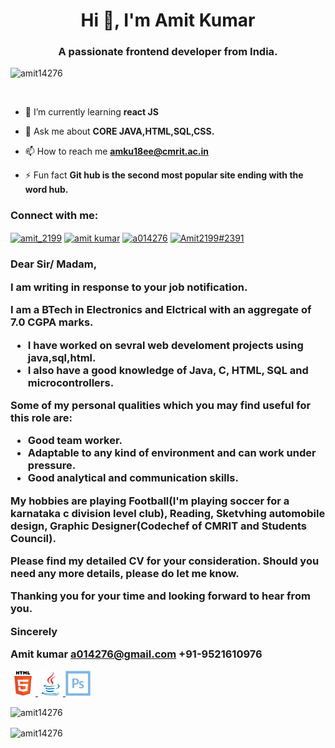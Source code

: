 
<h1 align="center">Hi 👋, I'm Amit Kumar</h1>
<h3 align="center">A passionate frontend developer from India.</h3>

<p align="left"> <img src="https://komarev.com/ghpvc/?username=amit14276&label=Profile%20views&color=0e75b6&style=flat" alt="amit14276" /> </p>

<p align="left"> <a href="https://twitter.com/" target="blank"><img src="https://img.shields.io/twitter/follow/?logo=twitter&style=for-the-badge" alt="" /></a> </p>

- 🌱 I’m currently learning **react JS**

- 💬 Ask me about **CORE JAVA,HTML,SQL,CSS.**

- 📫 How to reach me **amku18ee@cmrit.ac.in**

- ⚡ Fun fact **Git hub is the second most popular site ending with the word hub.**

<h3 align="left">Connect with me:</h3>
<p align="left">
<a href="https://instagram.com/amit_2199" target="blank"><img align="center" src="https://raw.githubusercontent.com/rahuldkjain/github-profile-readme-generator/master/src/images/icons/Social/instagram.svg" alt="amit_2199" height="30" width="40" /></a>
<a href="https://www.youtube.com/c/amit kumar" target="blank"><img align="center" src="https://raw.githubusercontent.com/rahuldkjain/github-profile-readme-generator/master/src/images/icons/Social/youtube.svg" alt="amit kumar" height="30" width="40" /></a>
<a href="https://www.hackerrank.com/a014276" target="blank"><img align="center" src="https://raw.githubusercontent.com/rahuldkjain/github-profile-readme-generator/master/src/images/icons/Social/hackerrank.svg" alt="a014276" height="30" width="40" /></a>
<a href="https://discord.gg/Amit2199#2391" target="blank"><img align="center" src="https://raw.githubusercontent.com/rahuldkjain/github-profile-readme-generator/master/src/images/icons/Social/discord.svg" alt="Amit2199#2391" height="30" width="40" /></a>
</p>

<h3 align="left">Dear Sir/ Madam,

I am writing in response to your job notification.

I am a BTech in Electronics and Elctrical with an aggregate of 7.0 CGPA marks.

- I have worked on sevral web develoment projects using java,sql,html.
- I also have a good knowledge of Java, C, HTML, SQL and microcontrollers.

Some of my personal qualities which you may find useful for this role are:

- Good team worker.
- Adaptable to any kind of environment and can work under pressure.
- Good analytical and communication skills.

My hobbies are playing Football(I'm playing soccer for a karnataka c division level club), Reading, Sketvhing automobile design, Graphic Designer(Codechef of CMRIT and Students Council).

Please find my detailed CV for your consideration. Should you need any more details, please do let me know.

Thanking you for your time and looking forward to hear from you.

Sincerely

Amit kumar
a014276@gmail.com
+91-9521610976
</h3>
<p align="left"> <a href="https://www.w3.org/html/" target="_blank" rel="noreferrer"> <img src="https://raw.githubusercontent.com/devicons/devicon/master/icons/html5/html5-original-wordmark.svg" alt="html5" width="40" height="40"/> </a> <a href="https://www.java.com" target="_blank" rel="noreferrer"> <img src="https://raw.githubusercontent.com/devicons/devicon/master/icons/java/java-original.svg" alt="java" width="40" height="40"/> </a> <a href="https://www.photoshop.com/en" target="_blank" rel="noreferrer"> <img src="https://raw.githubusercontent.com/devicons/devicon/master/icons/photoshop/photoshop-line.svg" alt="photoshop" width="40" height="40"/> </a> </p>

<p><img align="center" src="https://github-readme-stats.vercel.app/api/top-langs?username=amit14276&show_icons=true&locale=en&layout=compact" alt="amit14276" /></p>

<p><img align="center" src="https://github-readme-streak-stats.herokuapp.com/?user=amit14276&" alt="amit14276" /></p>

